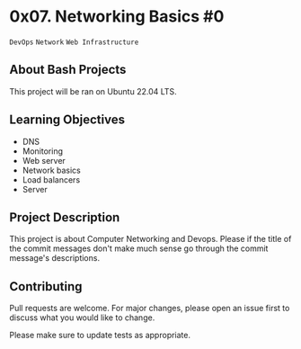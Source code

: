 # 0x07. Networking Basics #0
``DevOps`` ``Network`` ``Web Infrastructure``

## About Bash Projects

This project will be ran on Ubuntu 22.04 LTS.

## Learning Objectives

- DNS
- Monitoring
- Web server
- Network basics
- Load balancers
- Server

## Project Description

This project is about Computer Networking and Devops.
Please if the title of the commit messages don't make much sense go through the commit message's descriptions.

## Contributing
Pull requests are welcome. For major changes, please open an issue first to discuss what you would like to change.

Please make sure to update tests as appropriate.
